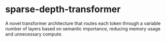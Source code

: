 # sparse-depth-transformer
A novel transformer architecture that routes each token through a variable number of layers based on semantic importance, reducing memory usage and unnecessary compute.
